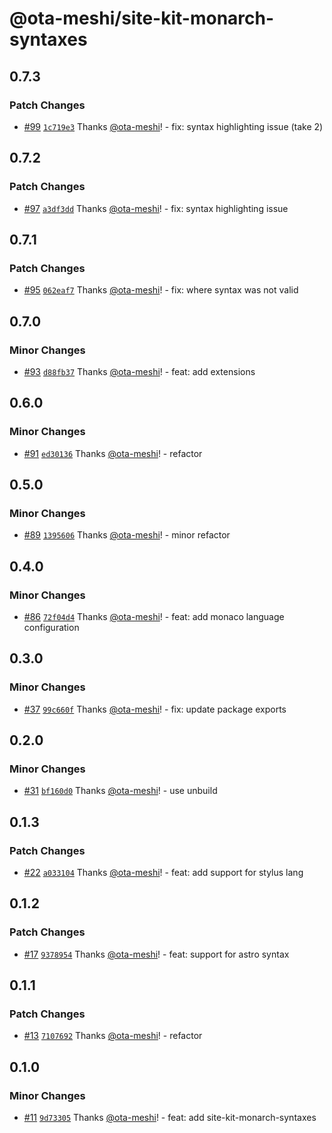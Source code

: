# @ota-meshi/site-kit-monarch-syntaxes

## 0.7.3

### Patch Changes

- [#99](https://github.com/ota-meshi/site-kit/pull/99) [`1c719e3`](https://github.com/ota-meshi/site-kit/commit/1c719e3068586a011a35d60653de3be2abe6234d) Thanks [@ota-meshi](https://github.com/ota-meshi)! - fix: syntax highlighting issue (take 2)

## 0.7.2

### Patch Changes

- [#97](https://github.com/ota-meshi/site-kit/pull/97) [`a3df3dd`](https://github.com/ota-meshi/site-kit/commit/a3df3dde69f3e0bc51a096dccbfeee27e4939c32) Thanks [@ota-meshi](https://github.com/ota-meshi)! - fix: syntax highlighting issue

## 0.7.1

### Patch Changes

- [#95](https://github.com/ota-meshi/site-kit/pull/95) [`062eaf7`](https://github.com/ota-meshi/site-kit/commit/062eaf7a764740a07fbc407c6f684e8eab9e64ac) Thanks [@ota-meshi](https://github.com/ota-meshi)! - fix: where syntax was not valid

## 0.7.0

### Minor Changes

- [#93](https://github.com/ota-meshi/site-kit/pull/93) [`d88fb37`](https://github.com/ota-meshi/site-kit/commit/d88fb37bbdf65073550d202408739bb8a4022a6a) Thanks [@ota-meshi](https://github.com/ota-meshi)! - feat: add extensions

## 0.6.0

### Minor Changes

- [#91](https://github.com/ota-meshi/site-kit/pull/91) [`ed30136`](https://github.com/ota-meshi/site-kit/commit/ed301365f3af804c6347d75b80331d644ea16606) Thanks [@ota-meshi](https://github.com/ota-meshi)! - refactor

## 0.5.0

### Minor Changes

- [#89](https://github.com/ota-meshi/site-kit/pull/89) [`1395606`](https://github.com/ota-meshi/site-kit/commit/1395606c0566d16cfd8364ec0f47e03457d00cc1) Thanks [@ota-meshi](https://github.com/ota-meshi)! - minor refactor

## 0.4.0

### Minor Changes

- [#86](https://github.com/ota-meshi/site-kit/pull/86) [`72f04d4`](https://github.com/ota-meshi/site-kit/commit/72f04d4ef794075fe7621b8edffa150a13b7865c) Thanks [@ota-meshi](https://github.com/ota-meshi)! - feat: add monaco language configuration

## 0.3.0

### Minor Changes

- [#37](https://github.com/ota-meshi/site-kit/pull/37) [`99c660f`](https://github.com/ota-meshi/site-kit/commit/99c660f3d9f835c5fc3d6f76b6611cc698f039bd) Thanks [@ota-meshi](https://github.com/ota-meshi)! - fix: update package exports

## 0.2.0

### Minor Changes

- [#31](https://github.com/ota-meshi/site-kit/pull/31) [`bf160d0`](https://github.com/ota-meshi/site-kit/commit/bf160d0721ae6252a2fe0401becfd5b61293ab2f) Thanks [@ota-meshi](https://github.com/ota-meshi)! - use unbuild

## 0.1.3

### Patch Changes

- [#22](https://github.com/ota-meshi/site-kit/pull/22) [`a033104`](https://github.com/ota-meshi/site-kit/commit/a03310427251361e088356e4b7e42a52e43d7b00) Thanks [@ota-meshi](https://github.com/ota-meshi)! - feat: add support for stylus lang

## 0.1.2

### Patch Changes

- [#17](https://github.com/ota-meshi/site-kit/pull/17) [`9378954`](https://github.com/ota-meshi/site-kit/commit/937895482ac638cb9b2124ff43164c03b5ed94d7) Thanks [@ota-meshi](https://github.com/ota-meshi)! - feat: support for astro syntax

## 0.1.1

### Patch Changes

- [#13](https://github.com/ota-meshi/site-kit/pull/13) [`7107692`](https://github.com/ota-meshi/site-kit/commit/710769237fcfa3b69b3deba465fe412a5e4b8b4a) Thanks [@ota-meshi](https://github.com/ota-meshi)! - refactor

## 0.1.0

### Minor Changes

- [#11](https://github.com/ota-meshi/site-kit/pull/11) [`9d73305`](https://github.com/ota-meshi/site-kit/commit/9d733055a8a57836a8f6bfb5520d7e4806e75622) Thanks [@ota-meshi](https://github.com/ota-meshi)! - feat: add site-kit-monarch-syntaxes
